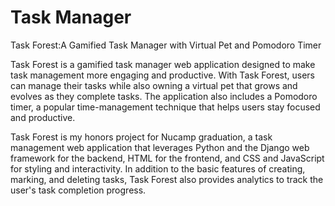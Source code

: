 # Task Manager

Task Forest:A Gamified Task Manager with Virtual Pet and Pomodoro Timer

Task Forest is a gamified task manager web application designed to make task management more engaging and productive. With Task Forest, users can manage their tasks while also owning a virtual pet that grows and evolves as they complete tasks. The application also includes a Pomodoro timer, a popular time-management technique that helps users stay focused and productive.

Task Forest is my honors project for Nucamp graduation, a task management web application that leverages Python and the Django web framework for the backend, HTML for the frontend, and CSS and JavaScript for styling and interactivity. In addition to the basic features of creating, marking, and deleting tasks, Task Forest also provides analytics to track the user's task completion progress.

